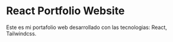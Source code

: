 # React Portfolio Website 

Este es mi portafolio web desarrollado con las tecnologias: React, Tailwindcss.


